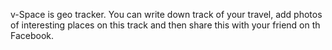 v-Space is geo tracker. You can write down track of your travel, add photos of interesting places on this track and then share this with your friend on th Facebook. 
